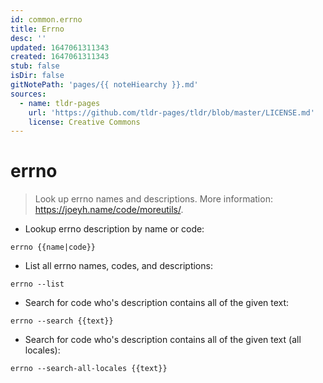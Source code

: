 ```yaml
---
id: common.errno
title: Errno
desc: ''
updated: 1647061311343
created: 1647061311343
stub: false
isDir: false
gitNotePath: 'pages/{{ noteHiearchy }}.md'
sources:
  - name: tldr-pages
    url: 'https://github.com/tldr-pages/tldr/blob/master/LICENSE.md'
    license: Creative Commons
---
```

# errno

> Look up errno names and descriptions.
> More information: <https://joeyh.name/code/moreutils/>.

- Lookup errno description by name or code:

`errno {{name|code}}`

- List all errno names, codes, and descriptions:

`errno --list`

- Search for code who's description contains all of the given text:

`errno --search {{text}}`

- Search for code who's description contains all of the given text (all locales):

`errno --search-all-locales {{text}}`

